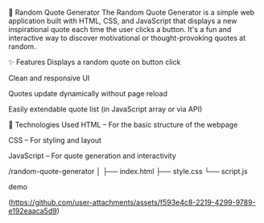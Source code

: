 🎲 Random Quote Generator
The Random Quote Generator is a simple web application built with HTML, CSS, and JavaScript that displays a new inspirational quote each time the user clicks a button. It's a fun and interactive way to discover motivational or thought-provoking quotes at random.

✨ Features
Displays a random quote on button click

Clean and responsive UI

Quotes update dynamically without page reload

Easily extendable quote list (in JavaScript array or via API)

🚀 Technologies Used
HTML – For the basic structure of the webpage

CSS – For styling and layout

JavaScript – For quote generation and interactivity

/random-quote-generator
│
├── index.html
├── style.css
└── script.js


demo 

(https://github.com/user-attachments/assets/f593e4c8-2219-4299-9789-e192eaaca5d9)
